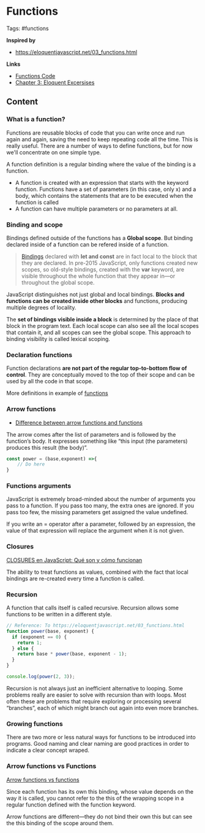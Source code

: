 # Functions

Tags: #functions

**Inspired by**
- https://eloquentjavascript.net/03_functions.html

**Links**
- [Functions Code](../first-splash/functions.js)
- [Chapter 3: Eloquent Excersises](../samples/eloquent-exercises/e-ch-3-functions.js)

## Content

### What is a function?

Functions are reusable blocks of code that you can write once and run again and again, saving the need to keep repeating code all the time. This is really useful. There are a number of ways to define functions, but for now we'll concentrate on one simple type.

A function definition is a regular binding where the value of the binding is a function. 

- A function is created with an expression that starts with the keyword function. Functions have a set of parameters (in this case, only x) and a body, which contains the statements that are to be executed when the function is called
- A function can have multiple parameters or no parameters at all.

### Binding and scope

Bindings defined outside of the functions has a **Global scope**. But binding declared inside of a function can be refered inside of a function. 

> [Bindings](20220517161515_javascript-variables.md) declared with **let and const** are in fact local to the block that they are declared. In pre-2015 JavaScript, only functions created new scopes, so old-style bindings, created with the **var** keyword, are visible throughout the whole function that they appear in—or throughout the global scope.

JavaScript distinguishes not just global and local bindings. **Blocks and functions can be created inside other blocks** and functions, producing multiple degrees of locality.

The **set of bindings visible inside a block** is determined by the place of that block in the program text. Each local scope can also see all the local scopes that contain it, and all scopes can see the global scope. This approach to binding visibility is called lexical scoping.

### Declaration functions

Function declarations **are not part of the regular top-to-bottom flow of control**. They are conceptually moved to the top of their scope and can be used by all the code in that scope.

More definitions in example of [functions](20220517162304_javascript-functions.md)


### Arrow functions

- [Difference between arrow functions and functions](../../../bibliography/notes/20220518155951_la-diferencia-entre-functions-y-arrow-function.md)

The arrow comes after the list of parameters and is followed by the function’s body. It expresses something like “this input (the parameters) produces this result (the body)”.

```javascript
const power = (base,exponent) =>{
    // Do here
}
```

### Functions arguments

JavaScript is extremely broad-minded about the number of arguments you pass to a function. If you pass too many, the extra ones are ignored. If you pass too few, the missing parameters get assigned the value undefined.

If you write an = operator after a parameter, followed by an expression, the value of that expression will replace the argument when it is not given.

### Closures

[CLOSURES en JavaScript: Qué son y cómo funcionan](../../../bibliography/notes/20220518164948_closures-javascript-que-son-y-como-funcionan.md)

The ability to treat functions as values, combined with the fact that local bindings are re-created every time a function is called.

### Recursion

A function that calls itself is called recursive. Recursion allows some functions to be written in a different style.

```javascript
// Reference: To https://eloquentjavascript.net/03_functions.html
function power(base, exponent) {
  if (exponent == 0) {
    return 1;
  } else {
    return base * power(base, exponent - 1);
  }
}

console.log(power(2, 3));
```

Recursion is not always just an inefficient alternative to looping. Some problems really are easier to solve with recursion than with loops. Most often these are problems that require exploring or processing several “branches”, each of which might branch out again into even more branches.

### Growing functions

There are two more or less natural ways for functions to be introduced into programs. Good naming and clear naming are good practices in order to indicate a clear concept wraped.

### Arrow functions vs Functions

[Arrow functions vs functions](../../../bibliography/notes/20220518155951_la-diferencia-entre-functions-y-arrow-function.md)

Since each function has its own this binding, whose value depends on the way it is called, you cannot refer to the this of the wrapping scope in a regular function defined with the function keyword.

Arrow functions are different—they do not bind their own this but can see the this binding of the scope around them.